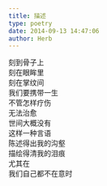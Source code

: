```yaml
---  
title: 描述  
type: poetry  
date: 2014-09-13 14:47:06  
author: Herb    
---  
```

刻到骨子上  
刻在眼眸里  
刻在掌纹间  
我们要携带一生  
不管怎样疗伤  
无法治愈  
世间大概没有  
这样一种言语  
陈述得出我的沟壑  
描绘得清我的泪痕  
尤其在  
我们自己都不在意时